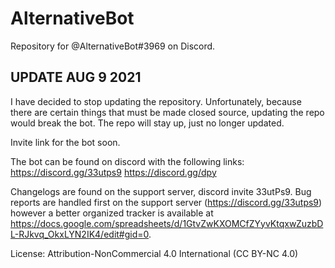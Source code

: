 # AlternativeBot
Repository for @AlternativeBot#3969 on Discord.

UPDATE AUG 9 2021
------------------
I have decided to stop updating the repository. Unfortunately, because there are certain things that must be made closed source, updating the repo would break the bot. The repo will stay up, just no longer updated.

Invite link for the bot soon.

The bot can be found on discord with the following links:
https://discord.gg/33utps9
https://discord.gg/dpy

Changelogs are found on the support server, discord invite 33utPs9.
Bug reports are handled first on the support server (https://discord.gg/33utps9) however a better organized tracker is available at https://docs.google.com/spreadsheets/d/1GtvZwKXOMCfZYyvKtqxwZuzbDL-RJkvq_OkxLYN2IK4/edit#gid=0. 

License:
Attribution-NonCommercial 4.0 International (CC BY-NC 4.0)

